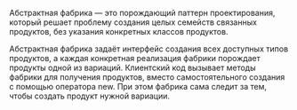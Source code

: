 Абстрактная фабрика — это порождающий паттерн проектирования, который решает проблему создания целых семейств связанных 
продуктов, без указания конкретных классов продуктов.

Абстрактная фабрика задаёт интерфейс создания всех доступных типов продуктов, а каждая конкретная реализация фабрики 
порождает продукты одной из вариаций. Клиентский код вызывает методы фабрики для получения продуктов, вместо 
самостоятельного создания с помощью оператора new. При этом фабрика сама следит за тем, чтобы создать продукт нужной 
вариации.